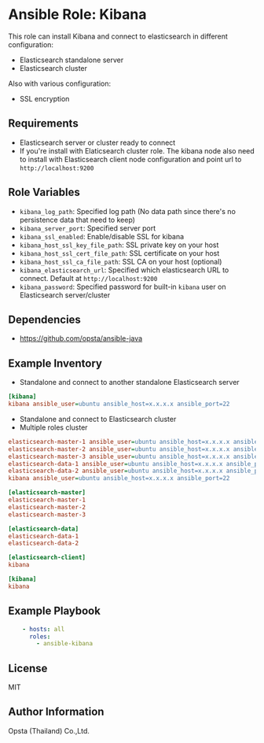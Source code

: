 # Ansible Role: Kibana

This role can install Kibana and connect to elasticsearch in different configuration:
- Elasticsearch standalone server
- Elasticsearch cluster

Also with various configuration:
- SSL encryption

## Requirements

- Elasticsearch server or cluster ready to connect
- If you're install with Elaticsearch cluster role. The kibana node also need to install with Elasticsearch client node configuration and point url to `http://localhost:9200`

## Role Variables

- `kibana_log_path`: Specified log path (No data path since there's no persistence data that need to keep)
- `kibana_server_port`: Specified server port
- `kibana_ssl_enabled`: Enable/disable SSL for kibana
- `kibana_host_ssl_key_file_path`: SSL private key on your host
- `kibana_host_ssl_cert_file_path`: SSL certificate on your host
- `kibana_host_ssl_ca_file_path`: SSL CA on your host (optional)
- `kibana_elasticsearch_url`: Specified which elasticsearch URL to connect. Default at `http://localhost:9200`
- `kibana_password`: Specified password for built-in `kibana` user on Elasticsearch server/cluster

## Dependencies

- https://github.com/opsta/ansible-java

## Example Inventory

- Standalone and connect to another standalone Elasticsearch server
```ini
[kibana]
kibana ansible_user=ubuntu ansible_host=x.x.x.x ansible_port=22
```

- Standalone and connect to Elasticsearch cluster
- Multiple roles cluster
```ini
elasticsearch-master-1 ansible_user=ubuntu ansible_host=x.x.x.x ansible_port=22
elasticsearch-master-2 ansible_user=ubuntu ansible_host=x.x.x.x ansible_port=22
elasticsearch-master-3 ansible_user=ubuntu ansible_host=x.x.x.x ansible_port=22
elasticsearch-data-1 ansible_user=ubuntu ansible_host=x.x.x.x ansible_port=22
elasticsearch-data-2 ansible_user=ubuntu ansible_host=x.x.x.x ansible_port=22
kibana ansible_user=ubuntu ansible_host=x.x.x.x ansible_port=22

[elasticsearch-master]
elasticsearch-master-1
elasticsearch-master-2
elasticsearch-master-3

[elasticsearch-data]
elasticsearch-data-1
elasticsearch-data-2

[elasticsearch-client]
kibana

[kibana]
kibana
```

## Example Playbook

```yaml
    - hosts: all
      roles:
        - ansible-kibana
```

## License

MIT

## Author Information

Opsta (Thailand) Co.,Ltd.

